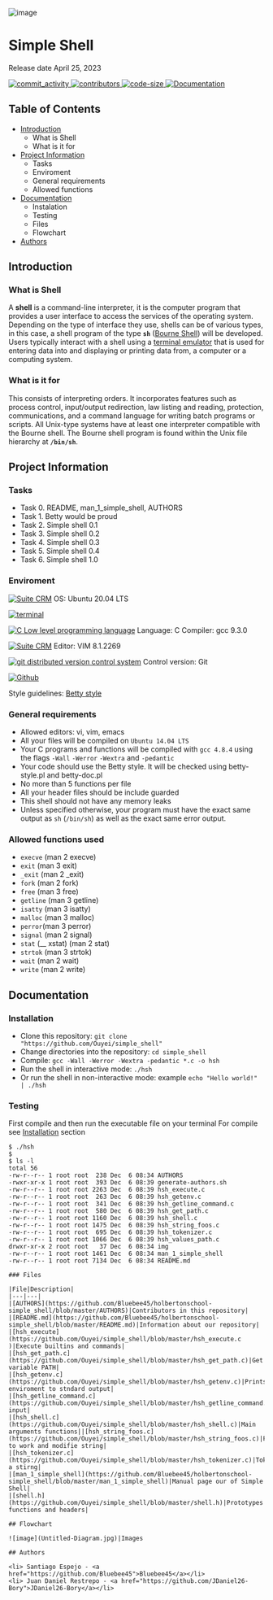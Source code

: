 ![image](img/simple_shell_header.png)
<h1>Simple Shell</h1>
Release date April 25, 2023

</p>
          </a>
          <a href="https://github.com/Ouyei/simple_shell/commits/master" target="_blank">
               <img alt="commit_activity" src="https://img.shields.io/github/commit-activity/y/Ouyei/simple_shell" />
          </a>
          <a href="https://github.com/Ouyei/simple_shell/graphs/contributors" target="_blank">
               <img alt="contributors" src="https://img.shields.io/github/contributors/Ouyei/simple_shell" />
          </a>
          <a href="https://github.com/Ouyei/simple_shell/blob/master/hsh_shell.c"target="_blank">
               <img alt="code-size" src="https://img.shields.io/tokei/lines/github/Ouyei/simple_shell" />
          </a>
          <a href="https://github.com/Ouyei/simple_shell/blob/master/README.md" target="_blank">
               <img alt="Documentation" src="https://img.shields.io/badge/documentation-yes-brightgreen" />
          </a>
     </p>

## Table of Contents
* [Introduction](#Introduction)
  * What is Shell
  * What is it for
* [Project Information](#Project-Information)
    * Tasks
    * Enviroment
    * General requirements
    * Allowed functions
* [Documentation](#Documentation)
    * Instalation
    * Testing
    * Files
    * Flowchart
* [Authors](#Authors)

## Introduction

### What is Shell
A **shell** is a command-line interpreter, it is the computer program that provides a user interface to access the services of the operating system. Depending on the type of interface they use, shells can be of various types, in this case, a shell program of the type **`sh`** ([Bourne Shell](https://en.wikipedia.org/wiki/Bourne_shell)) will be developed. Users typically interact with a shell using a [terminal emulator](https://en.wikipedia.org/wiki/Terminal_emulator) that is used for entering data into and displaying or printing data from, a computer or a computing system.

### What is it for
This consists of interpreting orders. It incorporates features such as process control, input/output redirection, law listing and reading, protection, communications, and a command language for writing batch programs or scripts. All Unix-type systems have at least one interpreter compatible with the Bourne shell. The Bourne shell program is found within the Unix file hierarchy at **`/bin/sh`**.

## Project Information

### Tasks

* Task 0. README, man_1_simple_shell, AUTHORS
* Task 1. Betty would be proud
* Task 2. Simple shell 0.1
* Task 3. Simple shell 0.2
* Task 4. Simple shell 0.3
* Task 5. Simple shell 0.4
* Task 6. Simple shell 1.0

### Enviroment

<!-- ubuntu -->
<a href="https://ubuntu.com/" target="_blank"> <img height="" src="https://img.shields.io/static/v1?label=&message=Ubuntu&color=E95420&logo=Ubuntu&logoColor=E95420&labelColor=2F333A" alt="Suite CRM"></a> OS: Ubuntu 20.04 LTS
<!-- bash -->
<a href="https://www.gnu.org/software/bash/" target="_blank"> <img height="" src="https://img.shields.io/static/v1?label=&message=GNU%20Bash&color=4EAA25&logo=GNU%20Bash&logoColor=4EAA25&labelColor=2F333A" alt="terminal"></a>
<!-- c -->
<a href="https://www.cprogramming.com/" target="_blank"><img src="https://img.shields.io/static/v1?label=&message=C%20Language&color=5C6BC0&logo=c&logoColor=A8B9CC&labelColor=2F333A" alt="C Low level programming language"></a> Language: C
Compiler: gcc 9.3.0
<!-- vim -->
<a href="https://www.vim.org/" target="_blank"> <img height="" src="https://img.shields.io/static/v1?label=&message=Vim&color=019733&logo=Vim&logoColor=019733&labelColor=2F333A" alt="Suite CRM"></a> Editor: VIM 8.1.2269
<!-- git -->
<a href="https://git-scm.com/" target="_blank"> <img height="" src="https://img.shields.io/static/v1?label=&message=Git&color=F05032&logo=Git&logoColor=F05032&labelColor=2F333A" alt="git distributed version control system"></a> Control version: Git
<!-- github -->
<a href="https://github.com" target="_blank"> <img height="" src="https://img.shields.io/static/v1?label=&message=GitHub&color=181717&logo=GitHub&logoColor=f2f2f2&labelColor=2F333A" alt="Github"></a>

Style guidelines: [Betty style](https://github.com/holbertonschool/Betty/wiki)

### General requirements
 * Allowed editors: vi, vim, emacs
 * All your files will be compiled on `Ubuntu 14.04 LTS`
 * Your C programs and functions will be compiled with `gcc 4.8.4` using the flags `-Wall` `-Werror` `-Wextra` and `-pedantic`
 * Your code should use the Betty style. It will be checked using betty-style.pl and betty-doc.pl
 * No more than 5 functions per file
 * All your header files should be include guarded
 * This shell should not have any memory leaks
 * Unless specified otherwise, your program must have the exact same output as `sh` (`/bin/sh`) as well as the exact same error output.

### Allowed functions used

* `execve` (man 2 execve)
* `exit` (man 3 exit)
* `_exit` (man 2 _exit)
* `fork` (man 2 fork)
* `free` (man 3 free)
* `getline` (man 3 getline)
* `isatty` (man 3 isatty)
* `malloc` (man 3 malloc)
* `perror`(man 3 perror)
* `signal` (man 2 signal)
* `stat` (__ xstat) (man 2 stat)
* `strtok` (man 3 strtok)
* `wait` (man 2 wait)
* `write` (man 2 write)

## Documentation

### Installation

- Clone this repository: `git clone "https://github.com/Ouyei/simple_shell"`
- Change directories into the repository: `cd simple_shell`
- Compile: `gcc -Wall -Werror -Wextra -pedantic *.c -o hsh`
- Run the shell in interactive mode: `./hsh`
- Or run the shell in non-interactive mode: example `echo "Hello world!" | ./hsh`

### Testing

First compile and then run the executable file on your terminal
For compile see [Installation](#installation) section

```
$ ./hsh
$
$ ls -l
total 56
-rw-r--r-- 1 root root  238 Dec  6 08:34 AUTHORS
-rwxr-xr-x 1 root root  393 Dec  6 08:39 generate-authors.sh
-rw-r--r-- 1 root root 2263 Dec  6 08:39 hsh_execute.c
-rw-r--r-- 1 root root  263 Dec  6 08:39 hsh_getenv.c
-rw-r--r-- 1 root root  341 Dec  6 08:39 hsh_getline_command.c
-rw-r--r-- 1 root root  580 Dec  6 08:39 hsh_get_path.c
-rw-r--r-- 1 root root 1160 Dec  6 08:39 hsh_shell.c
-rw-r--r-- 1 root root 1475 Dec  6 08:39 hsh_string_foos.c
-rw-r--r-- 1 root root  695 Dec  6 08:39 hsh_tokenizer.c
-rw-r--r-- 1 root root 1066 Dec  6 08:39 hsh_values_path.c
drwxr-xr-x 2 root root   37 Dec  6 08:34 img
-rw-r--r-- 1 root root 1461 Dec  6 08:34 man_1_simple_shell
-rw-r--r-- 1 root root 7134 Dec  6 08:34 README.md

### Files

|File|Description|
|---|---|
|[AUTHORS](https://github.com/Bluebee45/holbertonschool-simple_shell/blob/master/AUTHORS)|Contributors in this repository|
|[README.md](https://github.com/Bluebee45/holbertonschool-simple_shell/blob/master/README.md)|Information about our repository|
|[hsh_execute](https://github.com/Ouyei/simple_shell/blob/master/hsh_execute.c )|Execute builtins and commands|
|[hsh_get_path.c](https://github.com/Ouyei/simple_shell/blob/master/hsh_get_path.c)|Get variable PATH|
|[hsh_getenv.c](https://github.com/Ouyei/simple_shell/blob/master/hsh_getenv.c)|Prints enviroment to stndard output|
|[hsh_getline_command.c](https://github.com/Ouyei/simple_shell/blob/master/hsh_getline_command.c)|Gets input|
|[hsh_shell.c](https://github.com/Ouyei/simple_shell/blob/master/hsh_shell.c)|Main arguments functions||[hsh_string_foos.c](https://github.com/Ouyei/simple_shell/blob/master/hsh_string_foos.c)|Function to work and modifie string|
|[hsh_tokenizer.c](https://github.com/Ouyei/simple_shell/blob/master/hsh_tokenizer.c)|Tokenizes a stirng|
|[man_1_simple_shell](https://github.com/Bluebee45/holbertonschool-simple_shell/blob/master/man_1_simple_shell)|Manual page our of Simple Shell|
|[shell.h](https://github.com/Ouyei/simple_shell/blob/master/shell.h)|Prototypes functions and headers|

## Flowchart

![image](Untitled-Diagram.jpg)|Images

## Authors

<li> Santiago Espejo - <a href="https://github.com/Bluebee45">Bluebee45</a></li>
<li> Juan Daniel Restrepo - <a href="https://github.com/JDaniel26-Bory">JDaniel26-Bory</a></li>
